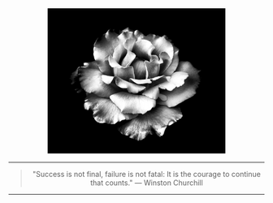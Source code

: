 <div align="center">

  <img src="20200303_143334.jpg" width=350>

  <hr>
  
  > "Success is not final, failure is not fatal: It is the courage to continue that counts." — Winston Churchill

  <hr>

</div>

